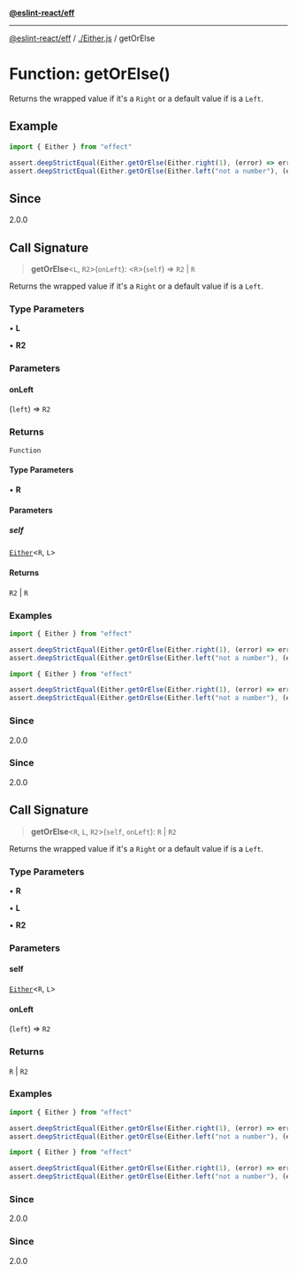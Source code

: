 [**@eslint-react/eff**](../../README.md)

***

[@eslint-react/eff](../../README.md) / [./Either.js](../README.md) / getOrElse

# Function: getOrElse()

Returns the wrapped value if it's a `Right` or a default value if is a `Left`.

## Example

```ts
import { Either } from "effect"

assert.deepStrictEqual(Either.getOrElse(Either.right(1), (error) => error + "!"), 1)
assert.deepStrictEqual(Either.getOrElse(Either.left("not a number"), (error) => error + "!"), "not a number!")
```

## Since

2.0.0

## Call Signature

> **getOrElse**\<`L`, `R2`\>(`onLeft`): \<`R`\>(`self`) => `R2` \| `R`

Returns the wrapped value if it's a `Right` or a default value if is a `Left`.

### Type Parameters

• **L**

• **R2**

### Parameters

#### onLeft

(`left`) => `R2`

### Returns

`Function`

#### Type Parameters

• **R**

#### Parameters

##### self

[`Either`](../type-aliases/Either.md)\<`R`, `L`\>

#### Returns

`R2` \| `R`

### Examples

```ts
import { Either } from "effect"

assert.deepStrictEqual(Either.getOrElse(Either.right(1), (error) => error + "!"), 1)
assert.deepStrictEqual(Either.getOrElse(Either.left("not a number"), (error) => error + "!"), "not a number!")
```

```ts
import { Either } from "effect"

assert.deepStrictEqual(Either.getOrElse(Either.right(1), (error) => error + "!"), 1)
assert.deepStrictEqual(Either.getOrElse(Either.left("not a number"), (error) => error + "!"), "not a number!")
```

### Since

2.0.0

### Since

2.0.0

## Call Signature

> **getOrElse**\<`R`, `L`, `R2`\>(`self`, `onLeft`): `R` \| `R2`

Returns the wrapped value if it's a `Right` or a default value if is a `Left`.

### Type Parameters

• **R**

• **L**

• **R2**

### Parameters

#### self

[`Either`](../type-aliases/Either.md)\<`R`, `L`\>

#### onLeft

(`left`) => `R2`

### Returns

`R` \| `R2`

### Examples

```ts
import { Either } from "effect"

assert.deepStrictEqual(Either.getOrElse(Either.right(1), (error) => error + "!"), 1)
assert.deepStrictEqual(Either.getOrElse(Either.left("not a number"), (error) => error + "!"), "not a number!")
```

```ts
import { Either } from "effect"

assert.deepStrictEqual(Either.getOrElse(Either.right(1), (error) => error + "!"), 1)
assert.deepStrictEqual(Either.getOrElse(Either.left("not a number"), (error) => error + "!"), "not a number!")
```

### Since

2.0.0

### Since

2.0.0
